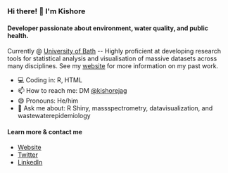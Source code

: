 ### Hi there! 👋 I'm Kishore  

#### Developer passionate about environment, water quality, and public health.

Currently @ [University of Bath](https://www.bath.ac.uk/) -- Highly proficient at developing research tools for statistical analysis and visualisation of massive datasets across many disciplines. See my [website](http://kishorejagadeesan.com) for more information on my past work.

- :computer: Coding in: R, HTML
- 📫 How to reach me: DM [@kishorejag](https://twitter.com/kishorejag)
- 😄 Pronouns: He/him
- :speech_balloon: Ask me about: R Shiny, massspectrometry, datavisualization, and wastewaterepidemiology

#### Learn more & contact me
- [Website](http://kishorejagadeesan.com)
- [Twitter](https://twitter.com/kishorejag)
- [LinkedIn](https://www.linkedin.com/in/jkishore)
